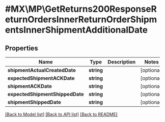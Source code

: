 # #MX\MP\GetReturns200ResponseReturnOrdersInnerReturnOrderShipmentsInnerShipmentAdditionalDate

## Properties

Name | Type | Description | Notes
------------ | ------------- | ------------- | -------------
**shipmentActualCreatedDate** | **string** |  | [optional]
**expectedShipmentACKDate** | **string** |  | [optional]
**shipmentACKDate** | **string** |  | [optional]
**expectedShipmentShippedDate** | **string** |  | [optional]
**shipmentShippedDate** | **string** |  | [optional]


[[Back to Model list]](../) [[Back to API list]](../../Api/MX/MP) [[Back to README]](../../README.md)
